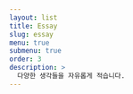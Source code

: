 ```yaml
---
layout: list
title: Essay
slug: essay
menu: true
submenu: true
order: 3
description: >
  다양한 생각들을 자유롭게 적습니다.
---
```

